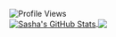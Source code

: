 ![Profile Views](https://komarev.com/ghpvc/?username=LexxFade) <br>
<a href="https://github.com/LexxFade?tab=repositories">
  <img align="center" src="https://github-readme-stats.vercel.app/api?username=LexxFade&show_icons=true&line_height=33&count_private=true&title_color=EC5061&text_color=575E67&icon_color=E89F9A&bg_color=ffffff" alt="Sasha's GitHub Stats" />
</a>
<a href="https://github.com/LexxFade?tab=repositories">
  <img align="center" src="https://github-readme-stats.vercel.app/api/top-langs/?username=LexxFade&hide=scheme&title_color=EC5061&text_color=575E67&icon_color=E89F9A&bg_color=ffffff" />
</a>
